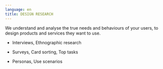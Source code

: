 ```yaml
---
language: en
title: DESIGN RESEARCH
---
```

We understand and analyse the true needs and behaviours of your users, to design products and services they want to use.

* Interviews, Ethnographic research

* Surveys, Card sorting, Top tasks

* Personas, Use scenarios